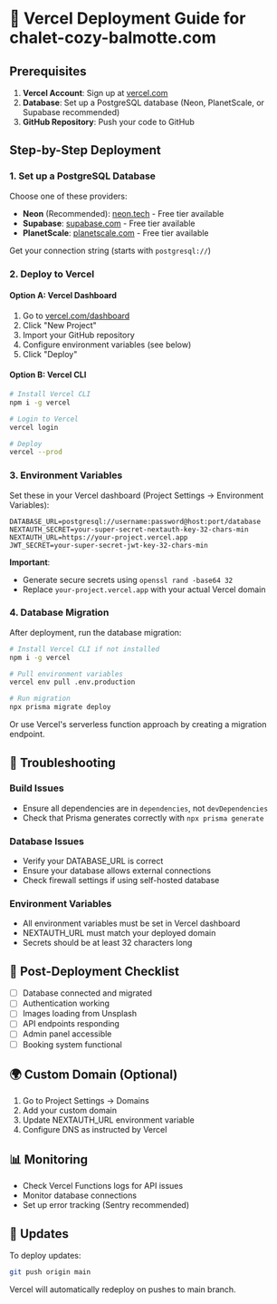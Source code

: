 # 🚀 Vercel Deployment Guide for chalet-cozy-balmotte.com

## Prerequisites

1. **Vercel Account**: Sign up at [vercel.com](https://vercel.com)
2. **Database**: Set up a PostgreSQL database (Neon, PlanetScale, or Supabase recommended)
3. **GitHub Repository**: Push your code to GitHub

## Step-by-Step Deployment

### 1. **Set up a PostgreSQL Database**

Choose one of these providers:
- **Neon** (Recommended): [neon.tech](https://neon.tech) - Free tier available
- **Supabase**: [supabase.com](https://supabase.com) - Free tier available
- **PlanetScale**: [planetscale.com](https://planetscale.com) - Free tier available

Get your connection string (starts with `postgresql://`)

### 2. **Deploy to Vercel**

#### Option A: Vercel Dashboard
1. Go to [vercel.com/dashboard](https://vercel.com/dashboard)
2. Click "New Project"
3. Import your GitHub repository
4. Configure environment variables (see below)
5. Click "Deploy"

#### Option B: Vercel CLI
```bash
# Install Vercel CLI
npm i -g vercel

# Login to Vercel
vercel login

# Deploy
vercel --prod
```

### 3. **Environment Variables**

Set these in your Vercel dashboard (Project Settings → Environment Variables):

```env
DATABASE_URL=postgresql://username:password@host:port/database
NEXTAUTH_SECRET=your-super-secret-nextauth-key-32-chars-min
NEXTAUTH_URL=https://your-project.vercel.app
JWT_SECRET=your-super-secret-jwt-key-32-chars-min
```

**Important**: 
- Generate secure secrets using `openssl rand -base64 32`
- Replace `your-project.vercel.app` with your actual Vercel domain

### 4. **Database Migration**

After deployment, run the database migration:

```bash
# Install Vercel CLI if not installed
npm i -g vercel

# Pull environment variables
vercel env pull .env.production

# Run migration
npx prisma migrate deploy
```

Or use Vercel's serverless function approach by creating a migration endpoint.

## 🔧 Troubleshooting

### Build Issues
- Ensure all dependencies are in `dependencies`, not `devDependencies`
- Check that Prisma generates correctly with `npx prisma generate`

### Database Issues
- Verify your DATABASE_URL is correct
- Ensure your database allows external connections
- Check firewall settings if using self-hosted database

### Environment Variables
- All environment variables must be set in Vercel dashboard
- NEXTAUTH_URL must match your deployed domain
- Secrets should be at least 32 characters long

## 🎯 Post-Deployment Checklist

- [ ] Database connected and migrated
- [ ] Authentication working
- [ ] Images loading from Unsplash
- [ ] API endpoints responding
- [ ] Admin panel accessible
- [ ] Booking system functional

## 🌍 Custom Domain (Optional)

1. Go to Project Settings → Domains
2. Add your custom domain
3. Update NEXTAUTH_URL environment variable
4. Configure DNS as instructed by Vercel

## 📊 Monitoring

- Check Vercel Functions logs for API issues
- Monitor database connections
- Set up error tracking (Sentry recommended)

## 🔄 Updates

To deploy updates:
```bash
git push origin main
```

Vercel will automatically redeploy on pushes to main branch.